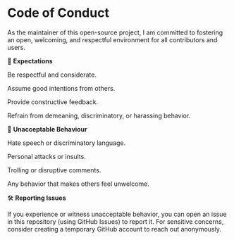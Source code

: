 # Code of Conduct

As the maintainer of this open-source project, I am committed to fostering an open, welcoming, and respectful environment for all contributors and users.

🚦 <b>Expectations</b>

Be respectful and considerate.

Assume good intentions from others.

Provide constructive feedback.

Refrain from demeaning, discriminatory, or harassing behavior.

🚫 <b>Unacceptable Behaviour</b>

Hate speech or discriminatory language.

Personal attacks or insults.

Trolling or disruptive comments.

Any behavior that makes others feel unwelcome.

🛠 <b>Reporting Issues</b>

If you experience or witness unacceptable behavior, you can open an issue in this repository (using GitHub Issues) to report it. For sensitive concerns, consider creating a temporary GitHub account to reach out anonymously.
